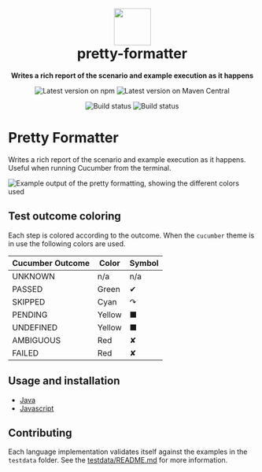 <h1 align="center">
  <img alt="" width="75" src="https://github.com/cucumber.png"/>
  <br>
  pretty-formatter
</h1>
<p align="center">
  <b>Writes a rich report of the scenario and example execution as it happens</b>
</p>

<p align="center">
  <a href="https://www.npmjs.com/package/@cucumber/pretty-formatter" style="text-decoration: none"><img src="https://img.shields.io/npm/v/@cucumber/pretty-formatter?style=flat&color=dark-green" alt="Latest version on npm"></a>
  <a href="https://search.maven.org/search?q=g:io.cucumber%20AND%20a:pretty-formatter" style="text-decoration: none"><img src="https://img.shields.io/maven-central/v/io.cucumber/pretty-formatter.svg?label=Maven%20Central" alt="Latest version on Maven Central"></a>
</p>

<p align="center">
  <a href="https://github.com/cucumber/pretty-formatter/actions" style="text-decoration: none"><img src="https://github.com/cucumber/pretty-formatter/actions/workflows/test-javascript.yaml/badge.svg" alt="Build status"></a>
  <a href="https://github.com/cucumber/pretty-formatter/actions" style="text-decoration: none"><img src="https://github.com/cucumber/pretty-formatter/actions/workflows/test-java.yml/badge.svg" alt="Build status"></a>
</p>


Pretty Formatter
================

Writes a rich report of the scenario and example execution as it happens. Useful when running Cucumber from the terminal.

![Example output of the pretty formatting, showing the different colors used](https://github.com/user-attachments/assets/feed2857-b8cb-4663-9a5a-57044cfa5356)

## Test outcome coloring

Each step is colored according to the outcome. When the `cucumber` theme is in
use the following colors are used.

| Cucumber Outcome | Color  | Symbol |
|------------------|--------|--------|
| UNKNOWN          | n/a    | n/a    |
| PASSED           | Green  | ✔      |
| SKIPPED          | Cyan   | ↷      |
| PENDING          | Yellow | ■      |
| UNDEFINED        | Yellow | ■      |
| AMBIGUOUS        | Red    | ✘      |
| FAILED           | Red    | ✘      |

## Usage and installation

* [Java](./java/README.md)
* [Javascript](./javascript/README.md)

## Contributing

Each language implementation validates itself against the examples in the
`testdata` folder. See the [testdata/README.md](testdata/README.md) for more
information.
